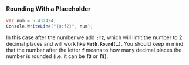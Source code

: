 ### Rounding With a Placeholder

```cs
var num = 5.432424;
Console.WriteLine("{0:f2}", num);
```

In this case after the number we add **`:f2`**, which will limit the number to 2 decimal places and will work like **`Math.Round(…)`**. You should keep in mind that the number after the letter **`f`** means to how many decimal places the number is rounded (i.e. it can be **`f3`** or **`f5`**).